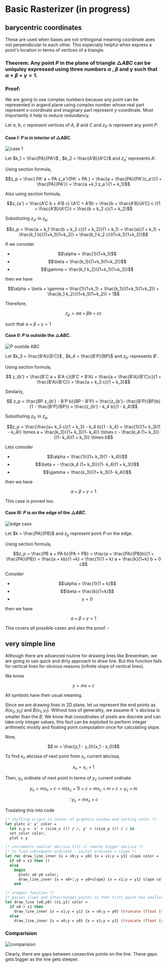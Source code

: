 # Basic Rasterizer (in progress)

## barycentric coordinates

These are used when bases are not orthogonal meaning coordinate axes not perpendicular to each other. This especially helpful when express a point's location in terms of vertices of a triangle. 

### **Theorem:** Any point $P$ in the plane of triangle $\triangle ABC$ can be uniquley expressed using three numbers $\alpha$ , $\beta$ and $\gamma$ such that $\alpha + \beta + \gamma = 1$.

### Proof:

We are going to use complex numbers because any point can be represented in argand plane using complex number whose real part represent x-coordinate and imaginary part represent y-coordinate. Most importantly it help to reduce redundancy. 

Let $a$, $b$, $c$ represent vertices of $A$, $B$ and $C$ and $z_P$ is represent any point $P$.

#### Case I: $P$ is in interior of $\triangle ABC$.

![case 1](./figs/baryinside.png)

Let $k_1 = \frac{PA}{PA'}$ , $k_2 = \frac{A'B}{A'C}$ and $z_a'$ represents $A'$.

Using section formula,

$$z_p = \frac{ PA' a + PA z_a'}{PA' + PA } = \frac{a + \frac{PA}{PA'}z_a'}{1 + \frac{PA}{PA'}} = \frac{a +k_1 z_a'}{1 + k_1}$$ 

Also using section formula,

$$z_{a'} = \frac{A'C b + A'B c} {A'C + A'B} = \frac{b + \frac{A'B}{A'C} c  }{1 + \frac{A'B}{A'C}} = \frac{b + k_2 c}{1 + k_2}$$

Substituting $z_{a'}$ in $z_p$,

$$z_p = \frac{a + k_1 \frac{b + k_2 c}{1 + k_2}}{1 + k_1} = \frac{a}{1 + k_1} + \frac{k_1 b}{(1+k_1)(1+k_2)} + \frac{k_1 k_2 c}{(1+k_1)(1+k_2)}$$

If we consider

- $$\alpha = \frac{1}{1+k_1}$$
- $$\beta = \frac{k_1}{(1+k_1)(1+k_2)}$$
- $$\gamma = \frac{k_1 k_2}{(1+k_1)(1+k_2)}$$

then we have 

$$\alpha + \beta + \gamma = \frac{1}{1+k_1} + \frac{k_1}{(1+k_1)(1+k_2)} + \frac{k_1 k_2}{(1+k_1)(1+k_2)} = 1$$

Therefore,

$$ z_p = \alpha a + \beta b + \gamma c$$

such that $\alpha + \beta + \gamma = 1$

#### Case II: $P$ is outside the $\triangle ABC$.

![P oustide ABC](./figs/baryoutside.png)

Let $k_3 = \frac{B'A}{B'C}$ , $k_4 = \frac{B'P}{BP}$ and $z_{b'}$ represents $B'$.

Using section formula, 

$$ z_{b'} = \frac{B'C a + B'A c}{B'C + B'A} = \frac{a + \frac{B'A}{B'C}c}{1 + \frac{B'A}{B'C}} = \frac{a + k_3 c}{1 + k_3}$$

Similarly,

$$ z_p = \frac{BP z_{b'} - B'P b}{BP - B'P} = \frac{z_{b'}- \frac{B'P}{BP}b}{1 - \frac{B'P}{BP}} = \frac{z_{b'} - k_4 b}{1 - k_4}$$

Substituting $z_{b'}$ in $z_p$,

$$z_p = \frac{\frac{a+ k_3 c}{1 + k_3} - k_4 b}{1 - k_4} =  \frac{1}{(1+ k_3)(1 - k_4)} \times a + \frac{k_3}{(1+ k_3)(1- k_4)} \times c - \frac{k_4 (1+ k_3)}{(1- k_4)(1 + k_3)} \times b$$

Lets consider

- $$\alpha = \frac{1}{(1+ k_3)(1 - k_4)}$$
- $$\beta = - \frac{k_4 (1+ k_3)}{(1- k_4)(1 + k_3)}$$
- $$\gamma =  \frac{k_3}{(1+ k_3)(1- k_4)}$$

then we have

$$\alpha + \beta + \gamma = 1 $$

This case is proved too.

#### Case III: $P$ is on the edge of the $\triangle ABC$.

![edge case](./figs/baryon.png)

Let $k = \frac{PA}{PB}$ and $z_p$ represent point $P$ on the edge.

Using section formula,

$$z_p = \frac{PB a + PA b}{PA + PB} = \frac{a + \frac{PA}{PB}b}{1 + \frac{PA}{PB}} = \frac{a + kb}{1 +k} = \frac{1}{1 + k} a + \frac{k}{1+k} b + 0 c$$

Consider 

- $$\alpha = \frac{1}{1 + k}$$
- $$\beta = \frac{k}{1+k}$$
- $$\gamma = 0$$

then we have 

$$\alpha + \beta + \gamma = 1 $$

This covers all possible cases and also the proof. $\square$

## very simple line 

Although there are advanced routine for drawing lines like Bresenham, we are going to use quick and dirty approach to draw line. But this function fails for vertical lines for obvious reasons (infinite slope of vertical lines).

We know 

$$ y = mx + c$$

All symbols have their usual meaning.

Since we are drawing lines in 2D plane, let us represent the end points as $A(x_0 , y_0)$ and $B(x_1, y_1)$.
Without loss of generality, we assume $A$ 's abcissa is smaller than the $B$.
We know that cooodinates of pixels are discrete and can take only integer values, this fact can be exploited to perform integer arithmetic mostly and floating point computation once for calculating slope.

Now,

$$ m = \frac{y_1 - y_0}{x_1 - x_0}$$

To find $x_n$ abcissa of next point from $x_c$ current abcissa,

$$x_n = x_c + 1$$

Then, $y_n$ ordinate of next point in terms of $y_c$ current ordinate

$$ y_n = mx_n + c = m(x_c +1) + c = mx_c + m + c = y_c + m $$

$$ \because y_c = mx_c + c$$

Traslating this into code

```OCaml
(* shifting origin to center of graphics window and setting color *)
let plotc x' y' color =
  let x,y =  x' + (size_x ()) / 2, y' + (size_y ()) / 2 in 
  set_color color;
  plot x y
```

```OCaml
(* increments smaller abcissa till it reachs bigger abcissa *)
(* to find subsequent ordinate - inital ordinate + slope *)
let rec draw_line_inner {x = x0;y = y0} {x = x1;y = y1} slope color =
  if x0 = x1 then ()
  else 
    begin
      plotc x0 y0 color;
      draw_line_inner {x = x0+1;y = y0+slope} {x = x1;y = y1} slope color
    end

(* wrapper function *)
(* passes slope and interchanges points so that first point has smaller abcissa compared to second's*)
let draw_line (x0,y0) (x1,y1) color = 
  if x0 > x1 then 
    draw_line_inner {x = x1;y = y1} {x = x0;y = y0} (truncate (float (y1 - y0) /. float (x1 - x0))) color
  else
    draw_line_inner {x = x0;y = y0} {x = x1;y = y1} (truncate (float (y1 - y0) /. float (x1 - x0))) color
```
### Comparision
![comparision](./figs/linescmp.png)

Clearly, there are gaps between consective points on the line. These gaps gets bigger as the line gets steeper.